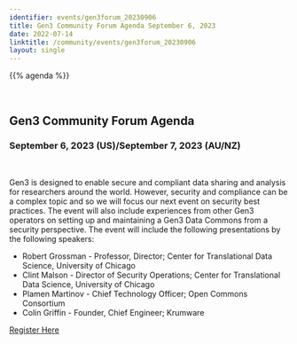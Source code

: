 ```yaml
---
identifier: events/gen3forum_20230906
title: Gen3 Community Forum Agenda September 6, 2023
date: 2022-07-14
linktitle: /community/events/gen3forum_20230906
layout: single
---
```





{{% agenda %}}

<br>

## Gen3 Community Forum Agenda

### September 6, 2023 (US)/September 7, 2023 (AU/NZ)
</br>
<p>
 Gen3 is designed to enable secure and compliant data sharing and analysis for researchers around the world. However, security and compliance can be a complex topic and so we will focus our next event on security best practices.  The event will also include experiences from other Gen3 operators on setting up and maintaining a Gen3 Data Commons from a security perspective.  The event will include the following presentations by the following speakers:
</p>

* Robert Grossman - Professor, Director; Center for Translational Data Science, University of Chicago
* Clint Malson - Director of Security Operations; Center for Translational Data Science, University of Chicago
* Plamen Martinov - Chief Technology Officer; Open Commons Consortium
* Colin Griffin - Founder, Chief Engineer; Krumware


[Register Here](https://uchicago.zoom.us/meeting/register/tJwlce6hrjMoHdLlr5QUPoYt_CrOz9cpuygV)



<!-- * Introduction to Gen3 Data Models (Michael Fitzsimons, Robert Grossman - Center for Translational Data Science, University of Chicago)
* Presentations from Data Commons
  * Title - Description
    * Australian Cardiovascular Disease Data Commons (Marion Shadbolt - Australian BioCommons)
  * Aotearoa Genomic Data Repository (Eirian Perkins - New Zealand eScience Infrastructure (NeSI))
  * MIDRC Data Commons (Chris Meyer - Center for Translational Data Science, University of Chicago)
  * Pediatric Cancer Data Commons (Brian Furner - Data for the Common Good, University of Chicago)
* Discussion
-->
<br>
